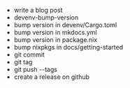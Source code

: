 - write a blog post
- devenv-bump-version
- bump version in devenv/Cargo.toml
- bump version in mkdocs.yml
- bump version in package.nix
- bump nixpkgs in docs/getting-started
- git commit
- git tag
- git push --tags
- create a release on github